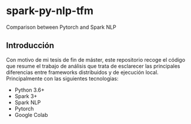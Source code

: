 # spark-py-nlp-tfm
Comparison between Pytorch and Spark NLP 
## Introducción
Con motivo de mi tesis de fin de máster, este repositorio recoge el código que resume el trabajo de análisis que trata de esclarecer las principales diferencias entre frameworks distribuidos y de ejecución local. Principalmente con las siguientes tecnologias:
- Python 3.6+
- Spark 3+
- Spark NLP
- Pytorch
- Google Colab
